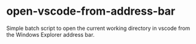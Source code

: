 # open-vscode-from-address-bar
Simple batch script to open the current working directory in vscode from the Windows Explorer address bar. 
